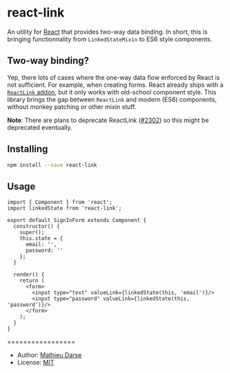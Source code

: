 react-link
==========

An utility for [React](https://facebook.github.io/react/) that provides two-way data binding.
In short, this is bringing functionnality from `LinkedStateMixin` to ES6 style components.

## Two-way binding?
Yep, there lots of cases where the one-way data flow enforced by React is not sufficient. For example, when creating forms. React already ships with a [`ReactLink` addon](https://facebook.github.io/react/docs/two-way-binding-helpers.html), but it only works with old-school component style. This library brings the gap between `ReactLink` and modern (ES6) components, without monkey patching or other mixin stuff.

**Note**: There are plans to deprecate ReactLink ([#2302](https://github.com/facebook/react/issues/2302)) so this might be deprecated eventually.

## Installing
```bash
npm install --save react-link
```

## Usage
```es6
import { Component } from 'react';
import linkedState from 'react-link';

export default SignInForm extends Component {
  constructor() {
    super();
    this.state = {
      email: '',
      password: ''
    };
  }

  render() {
    return (
      <form>
        <input type="text" valueLink={linkedState(this, 'email')}/>
        <input type="password" valueLink={linkedState(this, 'password')}/>
      </form>
    );
  }
}
```

=================

- Author: [Mathieu Darse](http://mathieudarse.fr)
- License: [MIT](http://opensource.org/licenses/MIT)
